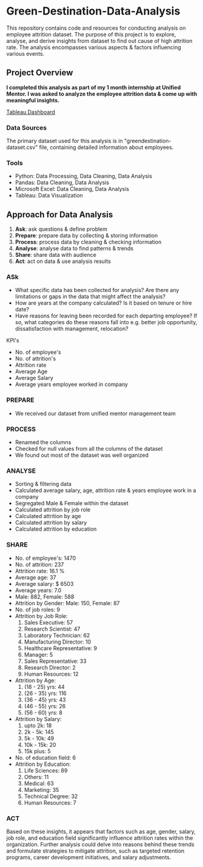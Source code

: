 # Green-Destination-Data-Analysis
This repository contains code and resources for conducting analysis on employee attrition dataset. The purpose of this project is to explore, analyse, and derive insights from dataset to find out cause of high attrition rate. The analysis encompasses various aspects &amp; factors influencing various events.

## Project Overview

**I completed this analysis as part of my 1 month internship at Unified Mentor. I was asked to analyze the employee attrition data &amp; come up with meaningful insights.**

[Tableau Dashboard](https://public.tableau.com/app/profile/subhajit.datta7401/viz/GreenDestinationAttritionDataAnalysis_17307009862940/Dashboard?publish=yes)

###  Data Sources

The primary dataset used for this analysis is in "greendestination-dataset.csv" file, containing detailed information about employees.

### Tools

- Python: Data Processing, Data Cleaning, Data Analysis
- Pandas: Data Cleaning, Data Analysis
- Microsoft Excel: Data Cleaning, Data Analysis
- Tableau: Data Visualization

## Approach for Data Analysis
1. **Ask**: ask questions & define problem
2. **Prepare**: prepare data by collecting & storing information
3. **Process**: process data by cleaning & checking information
4. **Analyse**: analyse data to find patterns & trends
5. **Share**: share data with audience
6. **Act**: act on data & use analysis results

### ASk
- What specific data has been collected for analysis? Are there any limitations or gaps in the data that might affect the analysis?
- How are years at the company calculated? Is it based on tenure or hire date?
- Have reasons for leaving been recorded for each departing employee? If so, what categories do these reasons fall into e.g. better job opportunity, dissatisfaction with management, relocation?

KPI's

- No. of employee's
- No. of attrition's
- Attrition rate
- Average Age
- Average Salary
- Average years employee worked in company

### PREPARE
- We received our dataset from unified mentor management team

### PROCESS
- Renamed the columns
- Checked for null values from all the columns of the dataset
- We found out most of the dataset was well organized

### ANALYSE
- Sorting & filtering data
- Calculated average salary, age, attrition rate & years employee work in a company
- Segregated Male & Female within the dataset
- Calculated attrition by job role
- Calculated attrition by age
- Calculated attrition by salary
- Calculated attrition by education
  
### SHARE
- No. of employee's: 1470
- No. of attrition: 237
- Attrition rate: 16.1 %
- Average age: 37
- Average salary: $ 6503
- Average years: 7.0
- Male: 882, Female: 588
- Attrition by Gender: Male: 150, Female: 87
- No. of job roles: 9
- Attrition by Job Role:
  1. Sales Executive: 57
  2. Research Scientist: 47
  3. Laboratory Technician: 62
  4. Manufacturing Director: 10
  5. Healthcare Representative: 9
  6. Manager: 5
  7. Sales Representative: 33
  8. Research Director: 2
  9. Human Resources: 12
- Attrition by Age:
  1. (18 - 25) yrs: 44
  2. (26 - 35) yrs: 116
  3. (36 - 45) yrs: 43
  4. (46 - 55) yrs: 26
  5. (56 - 60) yrs: 8
- Attrition by Salary:
  1. upto 2k: 18
  2. 2k - 5k: 145
  3. 5k - 10k: 49
  4. 10k - 15k: 20
  5. 15k plus: 5
- No. of education field: 6
- Attrition by Education:
  1. Life Sciences: 89
  2. Others: 11
  3. Medical: 63
  4. Marketing: 35
  5. Technical Degree: 32
  6. Human Resources: 7

### ACT
Based on these insights, it appears that factors such as age, gender, salary, job role, and education field significantly influence attrition rates within the organization. Further analysis could delve into reasons behind these trends and formulate strategies to mitigate attrition, such as targeted retention programs, career development initiatives, and salary adjustments.
